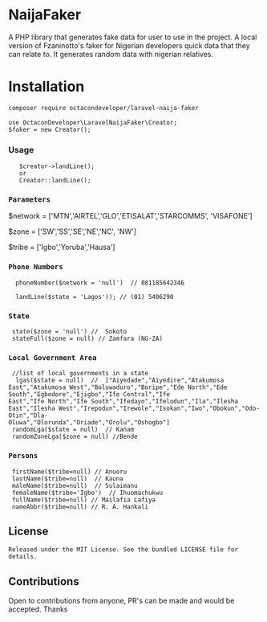 # NaijaFaker
A PHP library that generates fake data for user to use in the project. A local version of Fzaninotto's faker for Nigerian developers  quick data that they can relate to. It generates random data with nigerian relatives.

 
# Installation 
```sh
composer require octacondeveloper/laravel-naija-faker
```


```
use OctaconDeveloper\LaravelNaijaFaker\Creator;
$faker = new Creator();
```

### Usage
```
   $creator->landLine();
   or
   Creator::landLine();
 ```
   

### `Parameters`
  $network =  ['MTN','AIRTEL','GLO','ETISALAT','STARCOMMS', 'VISAFONE']
  
  $zone = ['SW','SS','SE','NE','NC', 'NW']
  
  $tribe = ['Igbo','Yoruba','Hausa']
  

### `Phone Numbers`
      phoneNumber($network = 'null')  // 081185642346
      
      landLine($state = 'Lagos')); // (01) 5406290

### `State`
     state($zone = 'null') //  Sokoto 
     stateFull($zone = null) // Zamfara (NG-ZA)
     
### `Local Government Area`
     //list of local governments in a state
      lgas($state = null)  //  ["Aiyedade","Aiyedire","Atakumosa East","Atakumosa West","Boluwaduro","Boripe","Ede North","Ede South","Egbedore","Ejigbo","Ife Central","Ife                                   East","Ife North","Ife South","Ifedayo","Ifelodun","Ila","Ilesha East","Ilesha West","Irepodun","Irewole","Isokan","Iwo","Obokun","Odo-Otin","Ola-                               Oluwa","Olorunda","Oriade","Orolu","Oshogbo"]
     randomLga($state = null)  // Kanam 
     randomZoneLga($zone = null) //Bende
     
 
### `Persons`
     firstName($tribe=null) // Anuoru
     lastName($tribe=null)  // Kauna
     maleName($tribe=null)  // Sulaimanu
     femaleName($tribe='Igbo')  // Ihuomachukwu
     fullName($tribe=null) // Mailafia Lafiya
     nameAbbr($tribe=null) // R. A. Hankali

    
## License

    Released under the MIT License. See the bundled LICENSE file for details.

## Contributions
   
   Open to contributions from anyone, PR's can be made and would be accepted. Thanks
